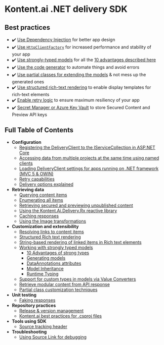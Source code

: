 # Kontent.ai .NET delivery SDK

## Best practices

- ✔️ [Use Dependency Injection](./configuration/dependency-injection.md#standard-usage.md) for better app design
- ✔️ [Use `HttpClientFactory`](./configuration/dependency-injection.md#httpclientfactory) for increased performance and stability of your app
- ✔️ [Use strongly-typed models](./customization-and-extensibility/strongly-typed-models.md) for all the [10 advantages described here](./customization-and-extensibility/strong-types-explained/10-advantages.md)
- ✔️ [Use the code generator](https://github.com/kontent-ai/model-generator-net) to automate things and avoid errors
- ✔️ [Use partial classes for extending the models](./customization-and-extensibility/customization-techniques.md) & not mess up the generated ones
- ✔️ [Use structured rich-text rendering](./customization-and-extensibility/rich-text/structured-rich-text-rendering.md) to enable display templates for rich-text elements
- ✔️ [Enable retry logic](./configuration/retry-policy.md) to ensure maximum resiliency of your app
- ✔️ [Secret Manager or Azure Key Vault](./retrieving-data/secure-and-preview-api.md) to store Secured Content and Preview API keys

## Full Table of Contents

- **Configuration**
  - [Registering the DeliveryClient to the IServiceCollection in ASP.NET Core](./configuration/dependency-injection.md)
  - [Accessing data from multiple projects at the same time using named clients](./configuration/multiple-delivery-clients.md)
  - [Loading DeliveryClient settings for apps running on .NET framework (MVC 5 & OWIN)](./configuration/legacy-settings-loading-for-apps-running-on-dotnet-framework.md)
  - [Retry capabilities](./configuration/retry-policy.md)
  - [Delivery options explained](./configuration/delivery-options.md)
- **Retrieving data**
  - [Querying content items](./retrieving-data/querying-content.md)
  - [Enumerating all items](./retrieving-data/items-feed.md)
  - [Retrieving secured and previewing unpublished content](./retrieving-data/secure-and-preview-api.md)
  - [Using the Kontent.Ai.Delivery.Rx reactive library](./retrieving-data/reactive-library.md)
  - [Caching responses](./retrieving-data/caching.md)
  - [Using the Image transformations](./retrieving-data/image-transformation.md)
- **Customization and extensibility**
  - [Resolving links to content items](./customization-and-extensibility/rich-text/resolving-item-links.md)
  - [Structured Rich text rendering](./customization-and-extensibility/rich-text/structured-rich-text-rendering.md)
  - [String-based rendering of linked items in Rich text elements](./customization-and-extensibility/rich-text/string-based-linked-items-rendering.md)
  - [Working with strongly typed models](./customization-and-extensibility/strongly-typed-models.md)
    - [10 Advantages of strong types](./customization-and-extensibility/strong-types-explained/10-advantages.md)
    - [Generating models](./customization-and-extensibility/strong-types-explained/code-generator.md)
    - [DataAnnotations attributes](./customization-and-extensibility/strong-types-explained/dataannotation-attributes.md)
    - [Model Inheritance](./customization-and-extensibility/strong-types-explained/model-inheritance.md)
    - [Runtime Typing](./customization-and-extensibility/strong-types-explained/runtime-typing.md)
  - [Support for custom types in models via Value Converters](./customization-and-extensibility/value-converters.md)
  - [Retrieve modular content from API response](./customization-and-extensibility/modular-content-in-response.md)
  - [Partial class customization techniques](./customization-and-extensibility/customization-techniques.md)
- **Unit testing**
  - [Faking responses](./testing/faking.md)
- **Repository practices**
  - [Release & version management](https://github.com/kontent-ai/kontent-ai.github.io/blob/main/docs/articles/Release-%26-version-management-of-.NET-projects.md)
  - [Kontent.ai best practices for .csproj files](https://github.com/kontent-ai/kontent-ai.github.io/blob/main/docs/articles/Kontent.ai-best-practices-for-.csproj-files.md)
- **Tools using SDK**
  - [Source tracking header](./testing/tracking.md)
- **Troubleshooting**
  - [Using Source Link for debugging](./troubleshooting/source-link.md)
